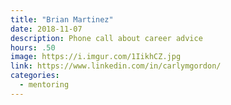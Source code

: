 ```yaml
---
title: "Brian Martinez"
date: 2018-11-07
description: Phone call about career advice
hours: .50
image: https://i.imgur.com/1IikhCZ.jpg
link: https://www.linkedin.com/in/carlymgordon/
categories:
  - mentoring
---
```

